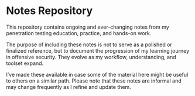# Notes Repository

This repository contains ongoing and ever-changing notes from my penetration testing education, practice, and hands-on work.  

The purpose of including these notes is not to serve as a polished or finalized reference, but to document the progression of my learning journey in offensive security. They evolve as my workflow, understanding, and toolset expand.  

I’ve made these available in case some of the material here might be useful to others on a similar path. Please note that these notes are informal and may change frequently as I refine and update them.
